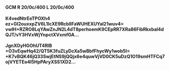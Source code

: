 #### GCM R 20/0c/400 L 20/0c/400
**K4vedNtrEeTPOXh4**<br/>**ez+Gl2ouxxpZV6L1IcXE9RcbIlFaWUHEXUYal21wuv4=**<br/>**vwlH+RZRO8LqYAwZnJN2L4dT8perhoemK9CEpRR7XRa86FibRkxbal4dQJT/vY3HVxWjYnpctXVxmfGA...**<br/><br/>
**JgnXOyHGOhUT4RlB**<br/>**+O3vEqwHq42/QT5K3fuZLyDcXa5wBbfFhycWy1wob5I=**<br/>**+K7vBQK46jQ33SwjEtNS9jQQjx6e4quwVjVD0CK5uDzQ1O19smHTFCq7ojVYETEo4l5HpPAryXSS1XD2...**